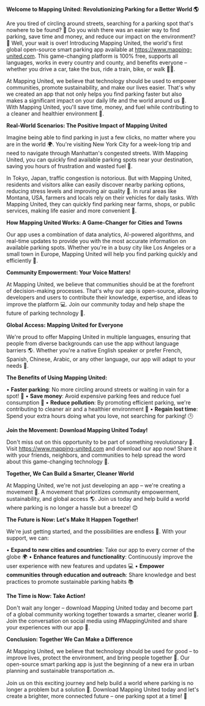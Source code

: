 **Welcome to Mapping United: Revolutionizing Parking for a Better World 🌎**

Are you tired of circling around streets, searching for a parking spot that's nowhere to be found? 🚗 Do you wish there was an easier way to find parking, save time and money, and reduce our impact on the environment? 🌟 Well, your wait is over! Introducing Mapping United, the world's first global open-source smart parking app available at https://www.mapping-united.com. This game-changing platform is 100% free, supports all languages, works in every country and county, and benefits everyone – whether you drive a car, take the bus, ride a train, bike, or walk 🚶‍♀️.

At Mapping United, we believe that technology should be used to empower communities, promote sustainability, and make our lives easier. That's why we created an app that not only helps you find parking faster but also makes a significant impact on your daily life and the world around us 💚. With Mapping United, you'll save time, money, and fuel while contributing to a cleaner and healthier environment 🌿.

**Real-World Scenarios: The Positive Impact of Mapping United**

Imagine being able to find parking in just a few clicks, no matter where you are in the world 🌍. You're visiting New York City for a week-long trip and need to navigate through Manhattan's congested streets. With Mapping United, you can quickly find available parking spots near your destination, saving you hours of frustration and wasted fuel 💨.

In Tokyo, Japan, traffic congestion is notorious. But with Mapping United, residents and visitors alike can easily discover nearby parking options, reducing stress levels and improving air quality 🌸. In rural areas like Montana, USA, farmers and locals rely on their vehicles for daily tasks. With Mapping United, they can quickly find parking near farms, shops, or public services, making life easier and more convenient 💼.

**How Mapping United Works: A Game-Changer for Cities and Towns**

Our app uses a combination of data analytics, AI-powered algorithms, and real-time updates to provide you with the most accurate information on available parking spots. Whether you're in a busy city like Los Angeles or a small town in Europe, Mapping United will help you find parking quickly and efficiently 🚗.

**Community Empowerment: Your Voice Matters!**

At Mapping United, we believe that communities should be at the forefront of decision-making processes. That's why our app is open-source, allowing developers and users to contribute their knowledge, expertise, and ideas to improve the platform 💻. Join our community today and help shape the future of parking technology 🌟.

**Global Access: Mapping United for Everyone**

We're proud to offer Mapping United in multiple languages, ensuring that people from diverse backgrounds can use the app without language barriers 🌎. Whether you're a native English speaker or prefer French, Spanish, Chinese, Arabic, or any other language, our app will adapt to your needs 🔗.

**The Benefits of Using Mapping United:**

• **Faster parking**: No more circling around streets or waiting in vain for a spot! 🚗
• **Save money**: Avoid expensive parking fees and reduce fuel consumption 💸
• **Reduce pollution**: By promoting efficient parking, we're contributing to cleaner air and a healthier environment 🌿
• **Regain lost time**: Spend your extra hours doing what you love, not searching for parking! 🕒

**Join the Movement: Download Mapping United Today!**

Don't miss out on this opportunity to be part of something revolutionary 🚀. Visit https://www.mapping-united.com and download our app now! Share it with your friends, neighbors, and communities to help spread the word about this game-changing technology 🌟.

**Together, We Can Build a Smarter, Cleaner World**

At Mapping United, we're not just developing an app – we're creating a movement 💪. A movement that prioritizes community empowerment, sustainability, and global access 🌎. Join us today and help build a world where parking is no longer a hassle but a breeze! 😊

**The Future is Now: Let's Make It Happen Together!**

We're just getting started, and the possibilities are endless 🚀. With your support, we can:

• **Expand to new cities and countries**: Take our app to every corner of the globe 🌍
• **Enhance features and functionality**: Continuously improve the user experience with new features and updates 💻
• **Empower communities through education and outreach**: Share knowledge and best practices to promote sustainable parking habits 📚

**The Time is Now: Take Action!**

Don't wait any longer – download Mapping United today and become part of a global community working together towards a smarter, cleaner world 🌟. Join the conversation on social media using #MappingUnited and share your experiences with our app 📱.

**Conclusion: Together We Can Make a Difference**

At Mapping United, we believe that technology should be used for good – to improve lives, protect the environment, and bring people together 🤝. Our open-source smart parking app is just the beginning of a new era in urban planning and sustainable transportation 🔜.

Join us on this exciting journey and help build a world where parking is no longer a problem but a solution 🌈. Download Mapping United today and let's create a brighter, more connected future – one parking spot at a time! 💖